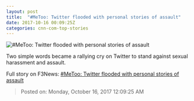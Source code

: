 ```yaml
---
layout: post
title:  "#MeToo: Twitter flooded with personal stories of assault"
date: 2017-10-16 00:09:25Z
categories: cnn-com-top-stories
---
```


![#MeToo: Twitter flooded with personal stories of assault](http://cdn.cnn.com/cnnnext/dam/assets/160607205940-alyssa-milano-hedshot-super-tease.jpg)

Two simple words became a rallying cry on Twitter to stand against sexual harassment and assault.


Full story on F3News: [#MeToo: Twitter flooded with personal stories of assault](http://www.f3nws.com/n/QyzXHC)

> Posted on: Monday, October 16, 2017 12:09:25 AM
